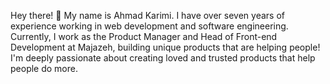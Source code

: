 Hey there! 👋 My name is Ahmad Karimi. I have over seven years of experience working in web development and software engineering. Currently, I work as the Product Manager and Head of Front-end Development at Majazeh, building unique products that are helping people! I'm deeply passionate about creating loved and trusted products that help people do more. 
